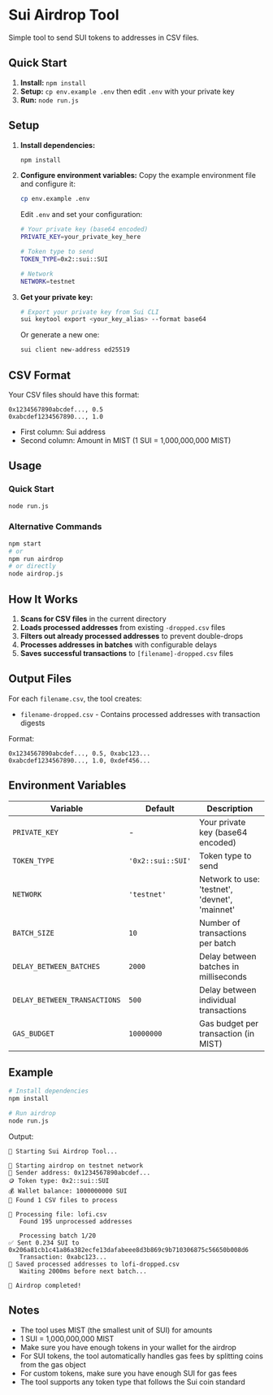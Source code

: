 # Sui Airdrop Tool

Simple tool to send SUI tokens to addresses in CSV files.

## Quick Start

1. **Install:** `npm install`
2. **Setup:** `cp env.example .env` then edit `.env` with your private key
3. **Run:** `node run.js`

## Setup

1. **Install dependencies:**
   ```bash
   npm install
   ```

2. **Configure environment variables:**
   Copy the example environment file and configure it:
   ```bash
   cp env.example .env
   ```
   
   Edit `.env` and set your configuration:
   ```bash
   # Your private key (base64 encoded)
   PRIVATE_KEY=your_private_key_here
   
   # Token type to send
   TOKEN_TYPE=0x2::sui::SUI
   
   # Network
   NETWORK=testnet
   ```

3. **Get your private key:**
   ```bash
   # Export your private key from Sui CLI
   sui keytool export <your_key_alias> --format base64
   ```
   
   Or generate a new one:
   ```bash
   sui client new-address ed25519
   ```

## CSV Format

Your CSV files should have this format:
```csv
0x1234567890abcdef..., 0.5
0xabcdef1234567890..., 1.0
```

- First column: Sui address
- Second column: Amount in MIST (1 SUI = 1,000,000,000 MIST)

## Usage

### Quick Start
```bash
node run.js
```

### Alternative Commands
```bash
npm start
# or
npm run airdrop
# or directly
node airdrop.js
```

## How It Works

1. **Scans for CSV files** in the current directory
2. **Loads processed addresses** from existing `-dropped.csv` files
3. **Filters out already processed addresses** to prevent double-drops
4. **Processes addresses in batches** with configurable delays
5. **Saves successful transactions** to `[filename]-dropped.csv` files

## Output Files

For each `filename.csv`, the tool creates:
- `filename-dropped.csv` - Contains processed addresses with transaction digests

Format:
```csv
0x1234567890abcdef..., 0.5, 0xabc123...
0xabcdef1234567890..., 1.0, 0xdef456...
```

## Environment Variables

| Variable | Default | Description |
|----------|---------|-------------|
| `PRIVATE_KEY` | - | Your private key (base64 encoded) |
| `TOKEN_TYPE` | `'0x2::sui::SUI'` | Token type to send |
| `NETWORK` | `'testnet'` | Network to use: 'testnet', 'devnet', 'mainnet' |
| `BATCH_SIZE` | `10` | Number of transactions per batch |
| `DELAY_BETWEEN_BATCHES` | `2000` | Delay between batches in milliseconds |
| `DELAY_BETWEEN_TRANSACTIONS` | `500` | Delay between individual transactions |
| `GAS_BUDGET` | `10000000` | Gas budget per transaction (in MIST) |

## Example

```bash
# Install dependencies
npm install

# Run airdrop
node run.js
```

Output:
```
🚀 Starting Sui Airdrop Tool...

🚀 Starting airdrop on testnet network
🔑 Sender address: 0x1234567890abcdef...
🪙 Token type: 0x2::sui::SUI
💰 Wallet balance: 1000000000 SUI
📁 Found 1 CSV files to process

📄 Processing file: lofi.csv
   Found 195 unprocessed addresses

   Processing batch 1/20
✅ Sent 0.234 SUI to 0x206a81cb1c41a86a382ecfe13dafabeee8d3b869c9b710306875c56650b008d6
   Transaction: 0xabc123...
📝 Saved processed addresses to lofi-dropped.csv
   Waiting 2000ms before next batch...

🎉 Airdrop completed!
```

## Notes

- The tool uses MIST (the smallest unit of SUI) for amounts
- 1 SUI = 1,000,000,000 MIST
- Make sure you have enough tokens in your wallet for the airdrop
- For SUI tokens, the tool automatically handles gas fees by splitting coins from the gas object
- For custom tokens, make sure you have enough SUI for gas fees
- The tool supports any token type that follows the Sui coin standard
